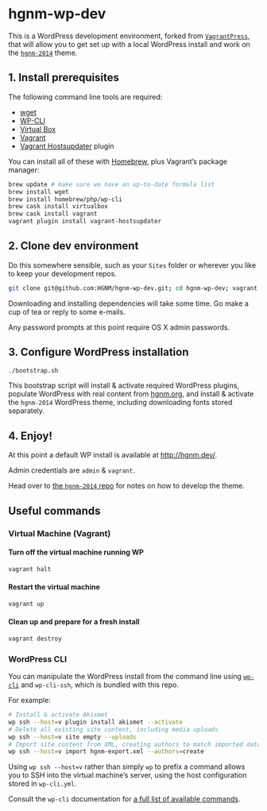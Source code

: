 # hgnm-wp-dev

This is a WordPress development environment, forked from [`VagrantPress`](https://github.com/vagrantpress/vagrantpress), that will allow you to get set up with a local WordPress install and work on the [`hgnm-2014`](https://github.com/HGNM/hgnm-2014) theme.


## 1. Install prerequisites

The following command line tools are required:
- [wget](https://www.gnu.org/software/wget/)
- [WP-CLI](https://wp-cli.org/)
- [Virtual Box](https://www.virtualbox.org/)
- [Vagrant](https://www.vagrantup.com/)
- [Vagrant Hostsupdater](https://github.com/cogitatio/vagrant-hostsupdater) plugin

You can install all of these with [Homebrew](http://brew.sh/), plus Vagrant’s package manager:

```sh
brew update # make sure we have an up-to-date formula list
brew install wget
brew install homebrew/php/wp-cli
brew cask install virtualbox
brew cask install vagrant
vagrant plugin install vagrant-hostsupdater
```


## 2. Clone dev environment

Do this somewhere sensible, such as your `Sites` folder or wherever you like to keep your development repos.

```sh
git clone git@github.com:HGNM/hgnm-wp-dev.git; cd hgnm-wp-dev; vagrant up
```

Downloading and installing dependencies will take some time. Go make a cup of tea or reply to some e-mails.

Any password prompts at this point require OS X admin passwords.


## 3. Configure WordPress installation

```sh
./bootstrap.sh
```

This bootstrap script will install & activate required WordPress plugins, populate WordPress with real content from [hgnm.org](http://hgnm.org), and install & activate the `hgnm-2014` WordPress theme, including downloading fonts stored separately.


## 4. Enjoy!

At this point a default WP install is available at <http://hgnm.dev/>.

Admin credentials are `admin` & `vagrant`.

Head over to [the `hgnm-2014` repo](https://github.com/HGNM/hgnm-2014#set-up) for notes on how to develop the theme.


## Useful commands

### Virtual Machine (Vagrant)

#### Turn off the virtual machine running WP

```sh
vagrant halt
```

#### Restart the virtual machine

```sh
vagrant up
```

#### Clean up and prepare for a fresh install

```sh
vagrant destroy
```

### WordPress CLI

You can manipulate the WordPress install from the command line using [`wp-cli`](https://wp-cli.org/) and `wp-cli-ssh`, which is bundled with this repo.

For example:

```sh
# Install & activate Akismet
wp ssh --host=v plugin install akismet --activate
# Delete all existing site content, including media uploads
wp ssh --host=v site empty --uploads
# Import site content from XML, creating authors to match imported data
wp ssh --host=v import hgnm-export.xml --authors=create
```

Using `wp ssh --host=v` rather than simply `wp` to prefix a command allows you to SSH into the virtual machine’s server, using the host configuration stored in `wp-cli.yml`.

Consult the `wp-cli` documentation for [a full list of available commands](https://wp-cli.org/commands/).
